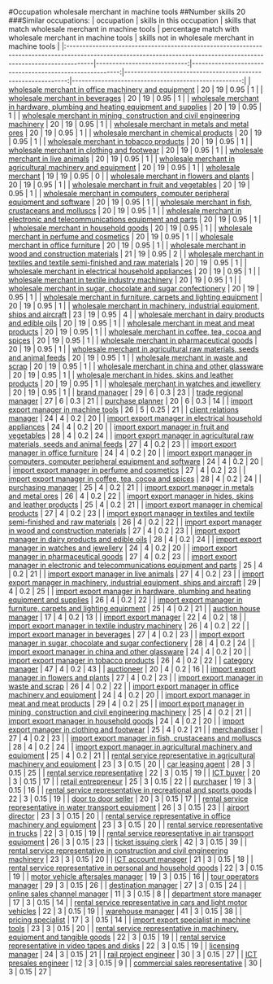 #Occupation wholesale merchant in machine tools
##Number skills 20
###Similar occupations:
| occupation                                                                                                                                                          |   skills in this occupation |   skills that match wholesale merchant in machine tools |   percentage match with wholesale merchant in machine tools |   skills not in wholesale merchant in machine tools |
|:--------------------------------------------------------------------------------------------------------------------------------------------------------------------|----------------------------:|--------------------------------------------------------:|------------------------------------------------------------:|----------------------------------------------------:|
| [wholesale merchant in office machinery and equipment](wholesale_merchant_in_office_machinery_and_equipment.md)                                                     |                          20 |                                                      19 |                                                        0.95 |                                                   1 |
| [wholesale merchant in beverages](wholesale_merchant_in_beverages.md)                                                                                               |                          20 |                                                      19 |                                                        0.95 |                                                   1 |
| [wholesale merchant in hardware, plumbing and heating equipment and supplies](wholesale_merchant_in_hardware,_plumbing_and_heating_equipment_and_supplies.md)       |                          20 |                                                      19 |                                                        0.95 |                                                   1 |
| [wholesale merchant in mining, construction and civil engineering machinery](wholesale_merchant_in_mining,_construction_and_civil_engineering_machinery.md)         |                          20 |                                                      19 |                                                        0.95 |                                                   1 |
| [wholesale merchant in metals and metal ores](wholesale_merchant_in_metals_and_metal_ores.md)                                                                       |                          20 |                                                      19 |                                                        0.95 |                                                   1 |
| [wholesale merchant in chemical products](wholesale_merchant_in_chemical_products.md)                                                                               |                          20 |                                                      19 |                                                        0.95 |                                                   1 |
| [wholesale merchant in tobacco products](wholesale_merchant_in_tobacco_products.md)                                                                                 |                          20 |                                                      19 |                                                        0.95 |                                                   1 |
| [wholesale merchant in clothing and footwear](wholesale_merchant_in_clothing_and_footwear.md)                                                                       |                          20 |                                                      19 |                                                        0.95 |                                                   1 |
| [wholesale merchant in live animals](wholesale_merchant_in_live_animals.md)                                                                                         |                          20 |                                                      19 |                                                        0.95 |                                                   1 |
| [wholesale merchant in agricultural machinery and equipment](wholesale_merchant_in_agricultural_machinery_and_equipment.md)                                         |                          20 |                                                      19 |                                                        0.95 |                                                   1 |
| [wholesale merchant](wholesale_merchant.md)                                                                                                                         |                          19 |                                                      19 |                                                        0.95 |                                                   0 |
| [wholesale merchant in flowers and plants](wholesale_merchant_in_flowers_and_plants.md)                                                                             |                          20 |                                                      19 |                                                        0.95 |                                                   1 |
| [wholesale merchant in fruit and vegetables](wholesale_merchant_in_fruit_and_vegetables.md)                                                                         |                          20 |                                                      19 |                                                        0.95 |                                                   1 |
| [wholesale merchant in computers, computer peripheral equipment and software](wholesale_merchant_in_computers,_computer_peripheral_equipment_and_software.md)       |                          20 |                                                      19 |                                                        0.95 |                                                   1 |
| [wholesale merchant in fish, crustaceans and molluscs](wholesale_merchant_in_fish,_crustaceans_and_molluscs.md)                                                     |                          20 |                                                      19 |                                                        0.95 |                                                   1 |
| [wholesale merchant in electronic and telecommunications equipment and parts](wholesale_merchant_in_electronic_and_telecommunications_equipment_and_parts.md)       |                          20 |                                                      19 |                                                        0.95 |                                                   1 |
| [wholesale merchant in household goods](wholesale_merchant_in_household_goods.md)                                                                                   |                          20 |                                                      19 |                                                        0.95 |                                                   1 |
| [wholesale merchant in perfume and cosmetics](wholesale_merchant_in_perfume_and_cosmetics.md)                                                                       |                          20 |                                                      19 |                                                        0.95 |                                                   1 |
| [wholesale merchant in office furniture](wholesale_merchant_in_office_furniture.md)                                                                                 |                          20 |                                                      19 |                                                        0.95 |                                                   1 |
| [wholesale merchant in wood and construction materials](wholesale_merchant_in_wood_and_construction_materials.md)                                                   |                          21 |                                                      19 |                                                        0.95 |                                                   2 |
| [wholesale merchant in textiles and textile semi-finished and raw materials](wholesale_merchant_in_textiles_and_textile_semi-finished_and_raw_materials.md)         |                          20 |                                                      19 |                                                        0.95 |                                                   1 |
| [wholesale merchant in electrical household appliances](wholesale_merchant_in_electrical_household_appliances.md)                                                   |                          20 |                                                      19 |                                                        0.95 |                                                   1 |
| [wholesale merchant in textile industry machinery](wholesale_merchant_in_textile_industry_machinery.md)                                                             |                          20 |                                                      19 |                                                        0.95 |                                                   1 |
| [wholesale merchant in sugar, chocolate and sugar confectionery](wholesale_merchant_in_sugar,_chocolate_and_sugar_confectionery.md)                                 |                          20 |                                                      19 |                                                        0.95 |                                                   1 |
| [wholesale merchant in furniture, carpets and lighting equipment](wholesale_merchant_in_furniture,_carpets_and_lighting_equipment.md)                               |                          20 |                                                      19 |                                                        0.95 |                                                   1 |
| [wholesale merchant in machinery, industrial equipment, ships and aircraft](wholesale_merchant_in_machinery,_industrial_equipment,_ships_and_aircraft.md)           |                          23 |                                                      19 |                                                        0.95 |                                                   4 |
| [wholesale merchant in dairy products and edible oils](wholesale_merchant_in_dairy_products_and_edible_oils.md)                                                     |                          20 |                                                      19 |                                                        0.95 |                                                   1 |
| [wholesale merchant in meat and meat products](wholesale_merchant_in_meat_and_meat_products.md)                                                                     |                          20 |                                                      19 |                                                        0.95 |                                                   1 |
| [wholesale merchant in coffee, tea, cocoa and spices](wholesale_merchant_in_coffee,_tea,_cocoa_and_spices.md)                                                       |                          20 |                                                      19 |                                                        0.95 |                                                   1 |
| [wholesale merchant in pharmaceutical goods](wholesale_merchant_in_pharmaceutical_goods.md)                                                                         |                          20 |                                                      19 |                                                        0.95 |                                                   1 |
| [wholesale merchant in agricultural raw materials, seeds and animal feeds](wholesale_merchant_in_agricultural_raw_materials,_seeds_and_animal_feeds.md)             |                          20 |                                                      19 |                                                        0.95 |                                                   1 |
| [wholesale merchant in waste and scrap](wholesale_merchant_in_waste_and_scrap.md)                                                                                   |                          20 |                                                      19 |                                                        0.95 |                                                   1 |
| [wholesale merchant in china and other glassware](wholesale_merchant_in_china_and_other_glassware.md)                                                               |                          20 |                                                      19 |                                                        0.95 |                                                   1 |
| [wholesale merchant in hides, skins and leather products](wholesale_merchant_in_hides,_skins_and_leather_products.md)                                               |                          20 |                                                      19 |                                                        0.95 |                                                   1 |
| [wholesale merchant in watches and jewellery](wholesale_merchant_in_watches_and_jewellery.md)                                                                       |                          20 |                                                      19 |                                                        0.95 |                                                   1 |
| [brand manager](brand_manager.md)                                                                                                                                   |                          29 |                                                       6 |                                                        0.3  |                                                  23 |
| [trade regional manager](trade_regional_manager.md)                                                                                                                 |                          27 |                                                       6 |                                                        0.3  |                                                  21 |
| [purchase planner](purchase_planner.md)                                                                                                                             |                          20 |                                                       6 |                                                        0.3  |                                                  14 |
| [import export manager in machine tools](import_export_manager_in_machine_tools.md)                                                                                 |                          26 |                                                       5 |                                                        0.25 |                                                  21 |
| [client relations manager](client_relations_manager.md)                                                                                                             |                          24 |                                                       4 |                                                        0.2  |                                                  20 |
| [import export manager in electrical household appliances](import_export_manager_in_electrical_household_appliances.md)                                             |                          24 |                                                       4 |                                                        0.2  |                                                  20 |
| [import export manager in fruit and vegetables](import_export_manager_in_fruit_and_vegetables.md)                                                                   |                          28 |                                                       4 |                                                        0.2  |                                                  24 |
| [import export manager in agricultural raw materials, seeds and animal feeds](import_export_manager_in_agricultural_raw_materials,_seeds_and_animal_feeds.md)       |                          27 |                                                       4 |                                                        0.2  |                                                  23 |
| [import export manager in office furniture](import_export_manager_in_office_furniture.md)                                                                           |                          24 |                                                       4 |                                                        0.2  |                                                  20 |
| [import export manager in computers, computer peripheral equipment and software](import_export_manager_in_computers,_computer_peripheral_equipment_and_software.md) |                          24 |                                                       4 |                                                        0.2  |                                                  20 |
| [import export manager in perfume and cosmetics](import_export_manager_in_perfume_and_cosmetics.md)                                                                 |                          27 |                                                       4 |                                                        0.2  |                                                  23 |
| [import export manager in coffee, tea, cocoa and spices](import_export_manager_in_coffee,_tea,_cocoa_and_spices.md)                                                 |                          28 |                                                       4 |                                                        0.2  |                                                  24 |
| [purchasing manager](purchasing_manager.md)                                                                                                                         |                          25 |                                                       4 |                                                        0.2  |                                                  21 |
| [import export manager in metals and metal ores](import_export_manager_in_metals_and_metal_ores.md)                                                                 |                          26 |                                                       4 |                                                        0.2  |                                                  22 |
| [import export manager in hides, skins and leather products](import_export_manager_in_hides,_skins_and_leather_products.md)                                         |                          25 |                                                       4 |                                                        0.2  |                                                  21 |
| [import export manager in chemical products](import_export_manager_in_chemical_products.md)                                                                         |                          27 |                                                       4 |                                                        0.2  |                                                  23 |
| [import export manager in textiles and textile semi-finished and raw materials](import_export_manager_in_textiles_and_textile_semi-finished_and_raw_materials.md)   |                          26 |                                                       4 |                                                        0.2  |                                                  22 |
| [import export manager in wood and construction materials](import_export_manager_in_wood_and_construction_materials.md)                                             |                          27 |                                                       4 |                                                        0.2  |                                                  23 |
| [import export manager in dairy products and edible oils](import_export_manager_in_dairy_products_and_edible_oils.md)                                               |                          28 |                                                       4 |                                                        0.2  |                                                  24 |
| [import export manager in watches and jewellery](import_export_manager_in_watches_and_jewellery.md)                                                                 |                          24 |                                                       4 |                                                        0.2  |                                                  20 |
| [import export manager in pharmaceutical goods](import_export_manager_in_pharmaceutical_goods.md)                                                                   |                          27 |                                                       4 |                                                        0.2  |                                                  23 |
| [import export manager in electronic and telecommunications equipment and parts](import_export_manager_in_electronic_and_telecommunications_equipment_and_parts.md) |                          25 |                                                       4 |                                                        0.2  |                                                  21 |
| [import export manager in live animals](import_export_manager_in_live_animals.md)                                                                                   |                          27 |                                                       4 |                                                        0.2  |                                                  23 |
| [import export manager in machinery, industrial equipment, ships and aircraft](import_export_manager_in_machinery,_industrial_equipment,_ships_and_aircraft.md)     |                          29 |                                                       4 |                                                        0.2  |                                                  25 |
| [import export manager in hardware, plumbing and heating equipment and supplies](import_export_manager_in_hardware,_plumbing_and_heating_equipment_and_supplies.md) |                          26 |                                                       4 |                                                        0.2  |                                                  22 |
| [import export manager in furniture, carpets and lighting equipment](import_export_manager_in_furniture,_carpets_and_lighting_equipment.md)                         |                          25 |                                                       4 |                                                        0.2  |                                                  21 |
| [auction house manager](auction_house_manager.md)                                                                                                                   |                          17 |                                                       4 |                                                        0.2  |                                                  13 |
| [import export manager](import_export_manager.md)                                                                                                                   |                          22 |                                                       4 |                                                        0.2  |                                                  18 |
| [import export manager in textile industry machinery](import_export_manager_in_textile_industry_machinery.md)                                                       |                          26 |                                                       4 |                                                        0.2  |                                                  22 |
| [import export manager in beverages](import_export_manager_in_beverages.md)                                                                                         |                          27 |                                                       4 |                                                        0.2  |                                                  23 |
| [import export manager in sugar, chocolate and sugar confectionery](import_export_manager_in_sugar,_chocolate_and_sugar_confectionery.md)                           |                          28 |                                                       4 |                                                        0.2  |                                                  24 |
| [import export manager in china and other glassware](import_export_manager_in_china_and_other_glassware.md)                                                         |                          24 |                                                       4 |                                                        0.2  |                                                  20 |
| [import export manager in tobacco products](import_export_manager_in_tobacco_products.md)                                                                           |                          26 |                                                       4 |                                                        0.2  |                                                  22 |
| [category manager](category_manager.md)                                                                                                                             |                          47 |                                                       4 |                                                        0.2  |                                                  43 |
| [auctioneer](auctioneer.md)                                                                                                                                         |                          20 |                                                       4 |                                                        0.2  |                                                  16 |
| [import export manager in flowers and plants](import_export_manager_in_flowers_and_plants.md)                                                                       |                          27 |                                                       4 |                                                        0.2  |                                                  23 |
| [import export manager in waste and scrap](import_export_manager_in_waste_and_scrap.md)                                                                             |                          26 |                                                       4 |                                                        0.2  |                                                  22 |
| [import export manager in office machinery and equipment](import_export_manager_in_office_machinery_and_equipment.md)                                               |                          24 |                                                       4 |                                                        0.2  |                                                  20 |
| [import export manager in meat and meat products](import_export_manager_in_meat_and_meat_products.md)                                                               |                          29 |                                                       4 |                                                        0.2  |                                                  25 |
| [import export manager in mining, construction and civil engineering machinery](import_export_manager_in_mining,_construction_and_civil_engineering_machinery.md)   |                          25 |                                                       4 |                                                        0.2  |                                                  21 |
| [import export manager in household goods](import_export_manager_in_household_goods.md)                                                                             |                          24 |                                                       4 |                                                        0.2  |                                                  20 |
| [import export manager in clothing and footwear](import_export_manager_in_clothing_and_footwear.md)                                                                 |                          25 |                                                       4 |                                                        0.2  |                                                  21 |
| [merchandiser](merchandiser.md)                                                                                                                                     |                          27 |                                                       4 |                                                        0.2  |                                                  23 |
| [import export manager in fish, crustaceans and molluscs](import_export_manager_in_fish,_crustaceans_and_molluscs.md)                                               |                          28 |                                                       4 |                                                        0.2  |                                                  24 |
| [import export manager in agricultural machinery and equipment](import_export_manager_in_agricultural_machinery_and_equipment.md)                                   |                          25 |                                                       4 |                                                        0.2  |                                                  21 |
| [rental service representative in agricultural machinery and equipment](rental_service_representative_in_agricultural_machinery_and_equipment.md)                   |                          23 |                                                       3 |                                                        0.15 |                                                  20 |
| [car leasing agent](car_leasing_agent.md)                                                                                                                           |                          28 |                                                       3 |                                                        0.15 |                                                  25 |
| [rental service representative](rental_service_representative.md)                                                                                                   |                          22 |                                                       3 |                                                        0.15 |                                                  19 |
| [ICT buyer](ICT_buyer.md)                                                                                                                                           |                          20 |                                                       3 |                                                        0.15 |                                                  17 |
| [retail entrepreneur](retail_entrepreneur.md)                                                                                                                       |                          25 |                                                       3 |                                                        0.15 |                                                  22 |
| [purchaser](purchaser.md)                                                                                                                                           |                          19 |                                                       3 |                                                        0.15 |                                                  16 |
| [rental service representative in recreational and sports goods](rental_service_representative_in_recreational_and_sports_goods.md)                                 |                          22 |                                                       3 |                                                        0.15 |                                                  19 |
| [door to door seller](door_to_door_seller.md)                                                                                                                       |                          20 |                                                       3 |                                                        0.15 |                                                  17 |
| [rental service representative in water transport equipment](rental_service_representative_in_water_transport_equipment.md)                                         |                          26 |                                                       3 |                                                        0.15 |                                                  23 |
| [airport director](airport_director.md)                                                                                                                             |                          23 |                                                       3 |                                                        0.15 |                                                  20 |
| [rental service representative in office machinery and equipment](rental_service_representative_in_office_machinery_and_equipment.md)                               |                          23 |                                                       3 |                                                        0.15 |                                                  20 |
| [rental service representative in trucks](rental_service_representative_in_trucks.md)                                                                               |                          22 |                                                       3 |                                                        0.15 |                                                  19 |
| [rental service representative in air transport equipment](rental_service_representative_in_air_transport_equipment.md)                                             |                          26 |                                                       3 |                                                        0.15 |                                                  23 |
| [ticket issuing clerk](ticket_issuing_clerk.md)                                                                                                                     |                          42 |                                                       3 |                                                        0.15 |                                                  39 |
| [rental service representative in construction and civil engineering machinery](rental_service_representative_in_construction_and_civil_engineering_machinery.md)   |                          23 |                                                       3 |                                                        0.15 |                                                  20 |
| [ICT account manager](ICT_account_manager.md)                                                                                                                       |                          21 |                                                       3 |                                                        0.15 |                                                  18 |
| [rental service representative in personal and household goods](rental_service_representative_in_personal_and_household_goods.md)                                   |                          22 |                                                       3 |                                                        0.15 |                                                  19 |
| [motor vehicle aftersales manager](motor_vehicle_aftersales_manager.md)                                                                                             |                          19 |                                                       3 |                                                        0.15 |                                                  16 |
| [tour operators manager](tour_operators_manager.md)                                                                                                                 |                          29 |                                                       3 |                                                        0.15 |                                                  26 |
| [destination manager](destination_manager.md)                                                                                                                       |                          27 |                                                       3 |                                                        0.15 |                                                  24 |
| [online sales channel manager](online_sales_channel_manager.md)                                                                                                     |                          11 |                                                       3 |                                                        0.15 |                                                   8 |
| [department store manager](department_store_manager.md)                                                                                                             |                          17 |                                                       3 |                                                        0.15 |                                                  14 |
| [rental service representative in cars and light motor vehicles](rental_service_representative_in_cars_and_light_motor_vehicles.md)                                 |                          22 |                                                       3 |                                                        0.15 |                                                  19 |
| [warehouse manager](warehouse_manager.md)                                                                                                                           |                          41 |                                                       3 |                                                        0.15 |                                                  38 |
| [pricing specialist](pricing_specialist.md)                                                                                                                         |                          17 |                                                       3 |                                                        0.15 |                                                  14 |
| [import export specialist in machine tools](import_export_specialist_in_machine_tools.md)                                                                           |                          23 |                                                       3 |                                                        0.15 |                                                  20 |
| [rental service representative in machinery, equipment and tangible goods](rental_service_representative_in_machinery,_equipment_and_tangible_goods.md)             |                          22 |                                                       3 |                                                        0.15 |                                                  19 |
| [rental service representative in video tapes and disks](rental_service_representative_in_video_tapes_and_disks.md)                                                 |                          22 |                                                       3 |                                                        0.15 |                                                  19 |
| [licensing manager](licensing_manager.md)                                                                                                                           |                          24 |                                                       3 |                                                        0.15 |                                                  21 |
| [rail project engineer](rail_project_engineer.md)                                                                                                                   |                          30 |                                                       3 |                                                        0.15 |                                                  27 |
| [ICT presales engineer](ICT_presales_engineer.md)                                                                                                                   |                          12 |                                                       3 |                                                        0.15 |                                                   9 |
| [commercial sales representative](commercial_sales_representative.md)                                                                                               |                          30 |                                                       3 |                                                        0.15 |                                                  27 |
